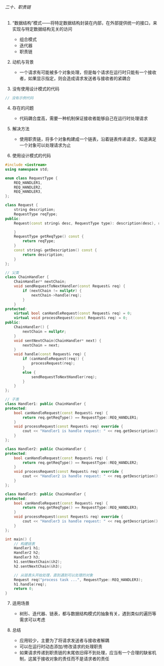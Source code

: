 ###### 二十、职责链

1. “数据结构”模式——将特定数据结构封装在内部，在外部提供统一的接口，来实现与特定数据结构无关的访问
    - 组合模式
    - 迭代器
    - 职责链

2. 动机与背景
    - 一个请求有可能被多个对象处理，但是每个请求在运行时只能有一个接收者，如果显示指定，则会造成请求发送者与接收者的紧耦合

3. 没有使用设计模式的代码
```cpp
// 没有示例代码
```

4. 存在的问题
    - 代码耦合度高，需要一种机制保证接收者能够自己在运行时处理请求

5. 解决方法
    - 使用职责链，将多个对象构建成一个链表，沿着链表传递请求，知道满足一个对象可以处理请求为止

6. 使用设计模式的代码
```cpp
#include <iostream>
using namespace std;

enum class RequestType {
    REQ_HANDLER1,
    REQ_HANDLER2,
    REQ_HANDLER3,
};

class Request {
    string description;
    RequestType reqType;
public:
    Request(const string& desc, RequestType type): description(desc), reqType(type) {

    }
    RequestType getReqType() const {
        return reqType;
    }
    const string& getDescription() const {
        return description;
    }
};

// 父类
class ChainHandler {
    ChainHandler* nextChain;
    void sendRequestToNextHandler(const Request& req) {
        if (nextChain != nullptr) {
            nextChain->handle(req);
        }
    }
protected:
    virtual bool canHandleRequest(const Request& req) = 0;
    virtual void processRequest(const Request& req) = 0;
public:
    ChainHandler() {
        nextChain = nullptr;
    }
    void sentNextChain(ChainHandler* next) {
        nextChain = next;
    }
    void handle(const Request& req) {
        if (canHandleRequest(req)) {
            processRequest(req);
        }
        else {
            sendRequestToNextHandler(req);
        }
    }
};

// 子类
class Handler1: public ChainHandler {
protected:
    bool canHandleRequest(const Request& req) {
        return req.getReqType() == RequestType::REQ_HANDLER1;
    }
    void processRequest(const Request& req) override {
        cout << "Handler1 is handle request: " << req.getDescription() << endl;
    }
};

class Handler2: public ChainHandler {
protected:
    bool canHandleRequest(const Request& req) {
        return req.getReqType() == RequestType::REQ_HANDLER2;
    }
    void processRequest(const Request& req) override {
        cout << "Handler2 is handle request: " << req.getDescription() << endl;
    }
};

class Handler3: public ChainHandler {
protected:
    bool canHandleRequest(const Request& req) {
        return req.getReqType() == RequestType::REQ_HANDLER3;
    }
    void processRequest(const Request& req) override {
        cout << "Handler3 is handle request: " << req.getDescription() << endl;
    }
};

int main() {
    // 构建链表
    Handler1 h1;
    Handler2 h2;
    Handler3 h3;
    h1.sentNextChain(&h2);
    h2.sentNextChain(&h3);

    // 从链表头开始处理，直到遇到可以处理的对象
    Request req("process task ...", RequestType::REQ_HANDLER3);
    h1.handle(req);
    return 0;
}
```

7. 适用场景
    - 树形、迭代器、链表，都与数据结构模式的抽象有关，遇到类似的遍历等需求可以考虑

8. 总结
    - 应用较少，主要为了将请求发送者与接收者解耦
    - 可以在运行时动态添加/修改请求的处理职责
    - 如果请求传递到职责链的末尾依旧得不到处理，应当有一个合理的缺省机制，这属于接收对象的责任而不是请求者的责任
